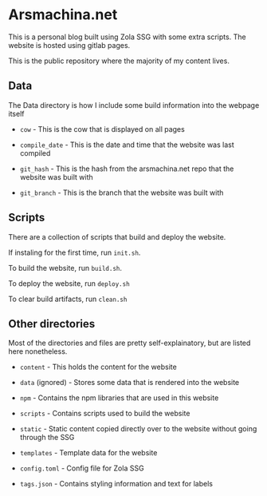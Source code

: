 # Arsmachina.net

This is a personal blog built using Zola SSG with some extra scripts. The website is hosted using gitlab pages.

This is the public repository where the majority of my content lives.

## Data

The Data directory is how I include some build information into the webpage itself

- `cow` - This is the cow that is displayed on all pages

- `compile_date` - This is the date and time that the website was last compiled

- `git_hash` - This is the hash from the arsmachina.net repo that the website was built with

- `git_branch` - This is the branch that the website was built with

## Scripts

There are a collection of scripts that build and deploy the website.

If instaling for the first time, run `init.sh`.

To build the website, run `build.sh`.

To deploy the website, run `deploy.sh`

To clear build artifacts, run `clean.sh`

## Other directories

Most of the directories and files are pretty self-explainatory, but are listed here nonetheless.

- `content` - This holds the content for the website

- `data` (ignored) - Stores some data that is rendered into the website

- `npm` - Contains the npm libraries that are used in this website

- `scripts` - Contains scripts used to build the website

- `static` - Static content copied directly over to the website without going through the SSG

- `templates` - Template data for the website

- `config.toml` - Config file for Zola SSG

- `tags.json` - Contains styling information and text for labels
